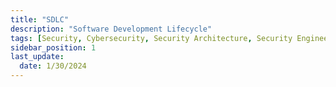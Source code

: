 ```yaml
---
title: "SDLC"
description: "Software Development Lifecycle"
tags: [Security, Cybersecurity, Security Architecture, Security Engineering, Application Security]
sidebar_position: 1
last_update:
  date: 1/30/2024
---
```

